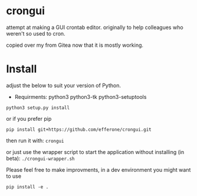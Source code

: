 # crongui

attempt at making a GUI crontab editor. originally to help colleagues who weren't so used to cron.

copied over my from Gitea now that it is mostly working.

# Install

adjust the below to suit your version of Python.


- Requirments:
python3
python3-tk
python3-setuptools

```python3 setup.py install```

or if you prefer pip

```pip install git+https://github.com/efferone/crongui.git```

then run it with:
```crongui```

or just use the wrapper script to start the application without installing (in beta):
```./crongui-wrapper.sh```

Please feel free to make improvments, in a dev environment you might want to use

```pip install -e .```


